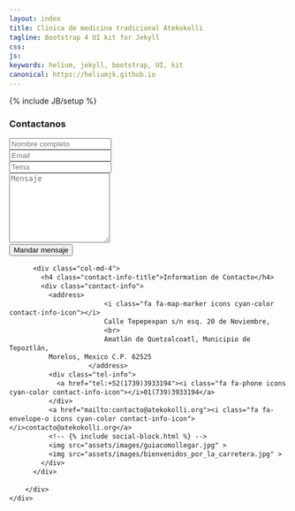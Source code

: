 ```yaml
---
layout: index
title: Clinica de medicina tradicional Atekokolli
tagline: Bootstrap 4 UI kit for Jekyll
css: 
js: 
keywords: helium, jekyll, bootstrap, UI, kit
canonical: https://heliumjk.github.io
---
```

{% include JB/setup %}
<!-- Content Area Start -->
<div id="content">
      <div class="mb-60"></div>   
      <!-- CONTACT FORM -->     
	<div class="container">
	<div class="row">	      
          <div class="col-md-8">
            <h3 class="title-head text-center">Contactanos</h3>
            <form class="contact-form" data-toggle="validator">
              <div class="row">
                <div class="col-sm-4">
                  <div class="form-group">
                    <i class="contact-icon fa fa-user"></i>
                    <input type="text" class="form-control" id="name" placeholder="Nombre completo" required data-error="Ingrese su nombre">
                    <div class="help-block with-errors"></div>
                  </div>
                </div>
                <div class="col-sm-4">
                  <div class="form-group">
                    <i class="contact-icon fa fa-envelope-o"></i>
                    <input type="email" class="form-control" id="email" placeholder="Email" required data-error="Ingrese su email">
                    <div class="help-block with-errors"></div>
                  </div>
                </div>
                <div class="col-sm-4">
                  <div class="form-group">
                    <i class="contact-icon fa fa-pencil-square-o"></i>
                    <input type="text" class="form-control" id="subject" placeholder="Tema" required data-error="Ingrese el tema">
                    <div class="help-block with-errors"></div>
                  </div>
                </div>
                <div class="col-sm-12">
                  <div class="form-group">
                    <textarea id="message" rows="8" placeholder="Mensaje" required data-error="Escriba su mensaje"></textarea>
                    <div class="help-block with-errors"></div>
                  </div>
                  <button type="submit" id="form-submit" class="btn btn-common btn-form-submit">Mandar mensaje</button>
                  <div id="msgSubmit" class="h3 text-center hidden"></div>
                  <div class="clearfix"></div>
                </div>
              </div>
            </form>
          </div>

          <div class="col-md-4">
            <h4 class="contact-info-title">Information de Contacto</h4>
            <div class="contact-info">
              <address>
							<i class="fa fa-map-marker icons cyan-color contact-info-icon"></i>
							Calle Tepepexpan s/n esq. 20 de Noviembre,
							<br>
							Amatlán de Quetzalcoatl, Municipio de Tepoztlán,
              Morelos, Mexico C.P. 62525  
						</address>
              <div class="tel-info">
                <a href="tel:+52(1739)3933194"><i class="fa fa-phone icons cyan-color contact-info-icon"></i>01(739)3933194</a>
              </div>
              <a href="mailto:contacto@atekokolli.org"><i class="fa fa-envelope-o icons cyan-color contact-info-icon"></i>contacto@atekokolli.org</a>
              <!-- {% include social-block.html %} -->
              <img src="assets/images/guiacomollegar.jpg" >
              <img src="assets/images/bienvenidos_por_la_carretera.jpg" >
            </div>
          </div>

        </div>
	</div>

            
            
<!-- Content area end -->
</div>
